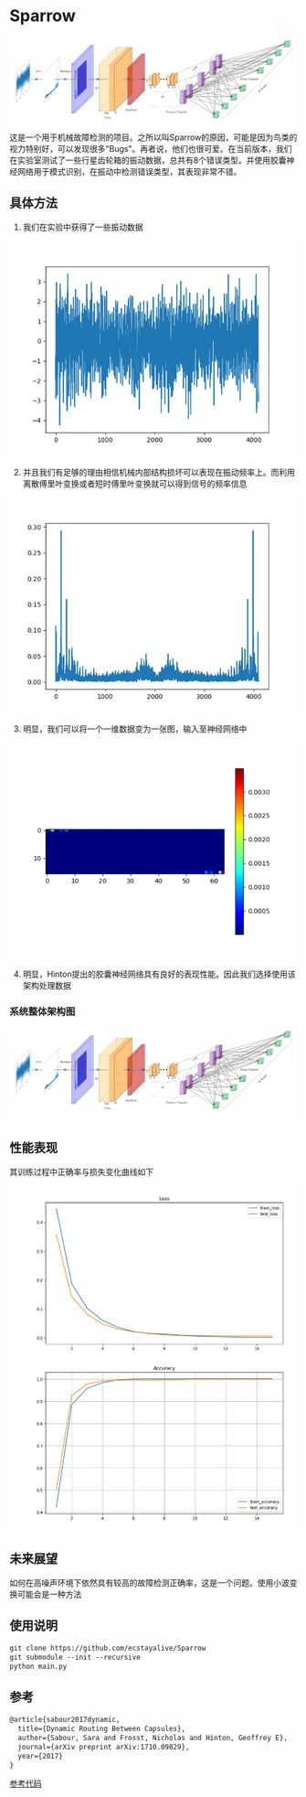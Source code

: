 # Sparrow
![Sparrow](./docs/arch/Sparrow.png)
这是一个用于机械故障检测的项目。之所以叫Sparrow的原因，可能是因为鸟类的视力特别好，可以发现很多"Bugs"。再者说，他们也很可爱。在当前版本，我们在实验室测试了一些行星齿轮箱的振动数据，总共有8个错误类型。并使用胶囊神经网络用于模式识别，在振动中检测错误类型，其表现非常不错。
## 具体方法
1. 我们在实验中获得了一些振动数据

![data](./docs/pics/signal.png)

2. 并且我们有足够的理由相信机械内部结构损坏可以表现在振动频率上。而利用离散傅里叶变换或者短时傅里叶变换就可以得到信号的频率信息

![data](./docs/pics/signal_by_fft.png)

3. 明显，我们可以将一个一维数据变为一张图，输入至神经网络中

![image](./docs/pics/input_image.png)

4. 明显，Hinton提出的胶囊神经网络具有良好的表现性能。因此我们选择使用该架构处理数据

### 系统整体架构图
![Sparrow](./docs/arch/Sparrow.png)

## 性能表现
其训练过程中正确率与损失变化曲线如下

![perform](./docs/pics/accuracy_and_loss.png)

## 未来展望
如何在高噪声环境下依然具有较高的故障检测正确率，这是一个问题。使用小波变换可能会是一种方法

## 使用说明
```
git clone https://github.com/ecstayalive/Sparrow
git submodule --init --recursive
python main.py
```

## 参考

```
@article{sabour2017dynamic,
  title={Dynamic Routing Between Capsules},
  author={Sabour, Sara and Frosst, Nicholas and Hinton, Geoffrey E},
  journal={arXiv preprint arXiv:1710.09829},
  year={2017}
}
```
[参考代码](https://github.com/XifengGuo/CapsNet-Pytorch)
